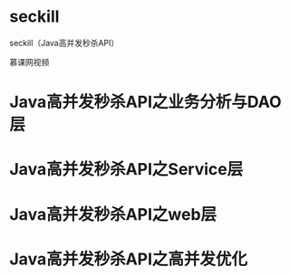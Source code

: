 # seckill
seckill（Java高并发秒杀API）

慕课网视频

<h1>Java高并发秒杀API之业务分析与DAO层 </h1>
<h1>Java高并发秒杀API之Service层</h1>
<h1>Java高并发秒杀API之web层</h1>
<h1>Java高并发秒杀API之高并发优化</h1>
